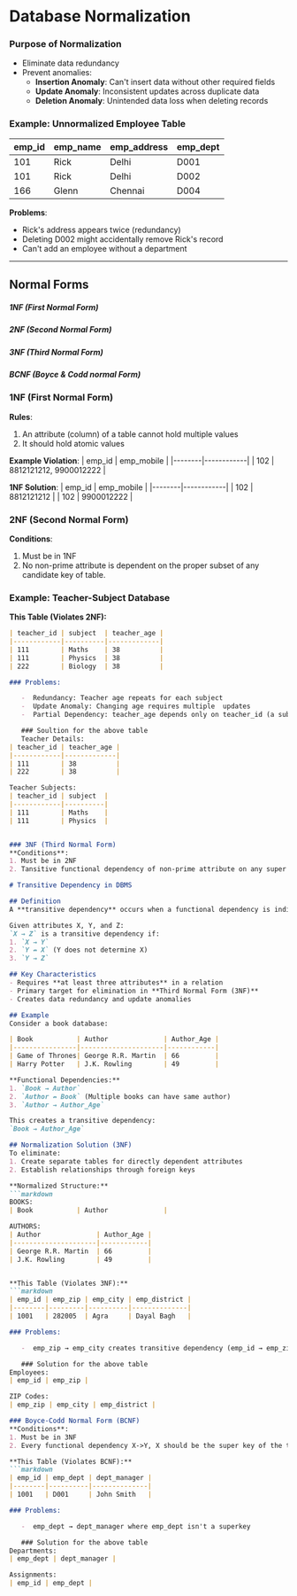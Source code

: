 # Database Normalization

<!-- ## Normalization in DBMS -->

### Purpose of Normalization
- Eliminate data redundancy
- Prevent anomalies:
  - **Insertion Anomaly**: Can't insert data without other required fields
  - **Update Anomaly**: Inconsistent updates across duplicate data
  - **Deletion Anomaly**: Unintended data loss when deleting records

### Example: Unnormalized Employee Table
| emp_id | emp_name | emp_address | emp_dept |
|--------|----------|-------------|----------|
| 101    | Rick     | Delhi       | D001     |
| 101    | Rick     | Delhi       | D002     |
| 166    | Glenn    | Chennai     | D004     |

**Problems**: 
- Rick's address appears twice (redundancy)
- Deleting D002 might accidentally remove Rick's record
- Can't add an employee without a department

---

## Normal Forms
##### 1NF (First Normal Form)
##### 2NF (Second Normal Form)
##### 3NF (Third Normal Form)
##### BCNF (Boyce & Codd normal Form)


### 1NF (First Normal Form)
**Rules**:
1. An attribute (column) of a table cannot hold multiple values
2. It should hold atomic values

**Example Violation**:
| emp_id | emp_mobile |
|--------|------------|
| 102    | 8812121212, 9900012222 |

**1NF Solution**:
| emp_id | emp_mobile |
|--------|------------|
| 102    | 8812121212 |
| 102    | 9900012222 |

### 2NF (Second Normal Form)
**Conditions**:
1. Must be in 1NF
2. No non-prime attribute is dependent on the proper subset of any candidate key of table.

### Example: Teacher-Subject Database

**This Table (Violates 2NF):**
```markdown
| teacher_id | subject  | teacher_age |
|------------|----------|-------------|
| 111        | Maths    | 38          |
| 111        | Physics  | 38          |
| 222        | Biology  | 38          |

### Problems:

   -  Redundancy: Teacher age repeats for each subject
   -  Update Anomaly: Changing age requires multiple  updates
   -  Partial Dependency: teacher_age depends only on teacher_id (a subset of the candidate key {teacher_id, subject})

   ### Soultion for the above table
   Teacher Details:
| teacher_id | teacher_age |
|------------|-------------|
| 111        | 38          |
| 222        | 38          |

Teacher Subjects:
| teacher_id | subject  |
|------------|----------|
| 111        | Maths    |
| 111        | Physics  |


### 3NF (Third Normal Form)
**Conditions**:
1. Must be in 2NF
2. Tansitive functional dependency of non-prime attribute on any super key should be removed.

# Transitive Dependency in DBMS

## Definition
A **transitive dependency** occurs when a functional dependency is indirectly formed through another attribute. 

Given attributes X, Y, and Z:  
`X → Z` is a transitive dependency if:
1. `X → Y` 
2. `Y ↛ X` (Y does not determine X)
3. `Y → Z`

## Key Characteristics
- Requires **at least three attributes** in a relation
- Primary target for elimination in **Third Normal Form (3NF)**
- Creates data redundancy and update anomalies

## Example
Consider a book database:

| Book           | Author              | Author_Age |
|----------------|---------------------|------------|
| Game of Thrones| George R.R. Martin  | 66         |
| Harry Potter   | J.K. Rowling        | 49         |

**Functional Dependencies:**
1. `Book → Author` 
2. `Author ↛ Book` (Multiple books can have same author)
3. `Author → Author_Age`

This creates a transitive dependency:  
`Book → Author_Age`

## Normalization Solution (3NF)
To eliminate:
1. Create separate tables for directly dependent attributes
2. Establish relationships through foreign keys

**Normalized Structure:**
```markdown
BOOKS:
| Book           | Author              |

AUTHORS:
| Author              | Author_Age |
|---------------------|------------|
| George R.R. Martin  | 66         |
| J.K. Rowling        | 49         |


**This Table (Violates 3NF):**
```markdown
| emp_id | emp_zip | emp_city | emp_district |
|--------|---------|----------|--------------|
| 1001   | 282005  | Agra     | Dayal Bagh   |

### Problems:

   -  emp_zip → emp_city creates transitive dependency (emp_id → emp_zip → emp_city)

   ### Solution for the above table
Employees:
| emp_id | emp_zip |

ZIP Codes:
| emp_zip | emp_city | emp_district |

### Boyce-Codd Normal Form (BCNF)
**Conditions**:
1. Must be in 3NF
2. Every functional dependency X->Y, X should be the super key of the table.

**This Table (Violates BCNF):**
```markdown
| emp_id | emp_dept | dept_manager |
|--------|----------|--------------|
| 1001   | D001     | John Smith   |

### Problems:

   -  emp_dept → dept_manager where emp_dept isn't a superkey

   ### Solution for the above table
Departments:
| emp_dept | dept_manager |

Assignments:
| emp_id | emp_dept |